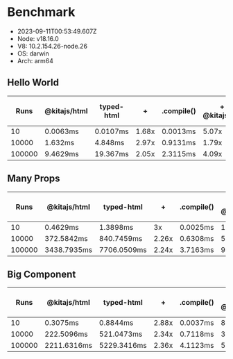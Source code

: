 # Benchmark

- 2023-09-11T00:53:49.607Z
- Node: v18.16.0
- V8: 10.2.154.26-node.26
- OS: darwin
- Arch: arm64

## Hello World

| Runs   | @kitajs/html | typed-html | +     | .compile() | + / @kitajs/html | + / typed-html |
| ------ | ------------ | ---------- | ----- | ---------- | ---------------- | -------------- |
| 10     | 0.0063ms     | 0.0107ms   | 1.68x | 0.0013ms   | 5.07x            | 8.53x          |
| 10000  | 1.632ms      | 4.848ms    | 2.97x | 0.9131ms   | 1.79x            | 5.31x          |
| 100000 | 9.4629ms     | 19.367ms   | 2.05x | 2.3115ms   | 4.09x            | 8.38x          |

## Many Props

| Runs   | @kitajs/html | typed-html  | +     | .compile() | + / @kitajs/html | + / typed-html |
| ------ | ------------ | ----------- | ----- | ---------- | ---------------- | -------------- |
| 10     | 0.4629ms     | 1.3898ms    | 3x    | 0.0025ms   | 182.19x          | 547.04x        |
| 10000  | 372.5842ms   | 840.7459ms  | 2.26x | 0.6308ms   | 590.66x          | 1332.84x       |
| 100000 | 3438.7935ms  | 7706.0509ms | 2.24x | 3.7163ms   | 925.32x          | 2073.56x       |

## Big Component

| Runs   | @kitajs/html | typed-html  | +     | .compile() | + / @kitajs/html | + / typed-html |
| ------ | ------------ | ----------- | ----- | ---------- | ---------------- | -------------- |
| 10     | 0.3075ms     | 0.8844ms    | 2.88x | 0.0037ms   | 81.99x           | 235.85x        |
| 10000  | 222.5096ms   | 521.0473ms  | 2.34x | 0.7118ms   | 312.61x          | 732.02x        |
| 100000 | 2211.6316ms  | 5229.3416ms | 2.36x | 4.1123ms   | 537.82x          | 1271.65x       |

